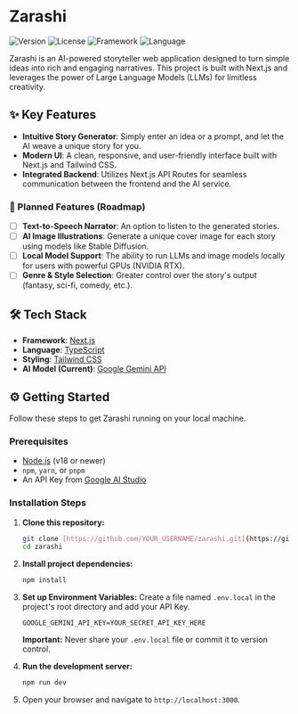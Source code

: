 # Zarashi

![Version](https://img.shields.io/badge/version-v0.1.0-blue)
![License](https://img.shields.io/badge/license-MIT-green)
![Framework](https://img.shields.io/badge/framework-Next.js-black)
![Language](https://img.shields.io/badge/language-TypeScript-blue)

Zarashi is an AI-powered storyteller web application designed to turn simple ideas into rich and engaging narratives. This project is built with Next.js and leverages the power of Large Language Models (LLMs) for limitless creativity.

## ✨ Key Features

-   **Intuitive Story Generator**: Simply enter an idea or a prompt, and let the AI weave a unique story for you.
-   **Modern UI**: A clean, responsive, and user-friendly interface built with Next.js and Tailwind CSS.
-   **Integrated Backend**: Utilizes Next.js API Routes for seamless communication between the frontend and the AI service.

### 🚀 Planned Features (Roadmap)
-   [ ] **Text-to-Speech Narrator**: An option to listen to the generated stories.
-   [ ] **AI Image Illustrations**: Generate a unique cover image for each story using models like Stable Diffusion.
-   [ ] **Local Model Support**: The ability to run LLMs and image models locally for users with powerful GPUs (NVIDIA RTX).
-   [ ] **Genre & Style Selection**: Greater control over the story's output (fantasy, sci-fi, comedy, etc.).

## 🛠️ Tech Stack

-   **Framework**: [Next.js](https://nextjs.org/)
-   **Language**: [TypeScript](https://www.typescriptlang.org/)
-   **Styling**: [Tailwind CSS](https://tailwindcss.com/)
-   **AI Model (Current)**: [Google Gemini API](https://ai.google.dev/)

## ⚙️ Getting Started

Follow these steps to get Zarashi running on your local machine.

### Prerequisites

-   [Node.js](https://nodejs.org/) (v18 or newer)
-   `npm`, `yarn`, or `pnpm`
-   An API Key from [Google AI Studio](https://ai.google.dev/)

### Installation Steps

1.  **Clone this repository:**
    ```bash
    git clone [https://github.com/YOUR_USERNAME/zarashi.git](https://github.com/YOUR_USERNAME/zarashi.git)
    cd zarashi
    ```

2.  **Install project dependencies:**
    ```bash
    npm install
    ```

3.  **Set up Environment Variables:**
    Create a file named `.env.local` in the project's root directory and add your API Key.
    ```
    GOOGLE_GEMINI_API_KEY=YOUR_SECRET_API_KEY_HERE
    ```
    **Important:** Never share your `.env.local` file or commit it to version control.

4.  **Run the development server:**
    ```bash
    npm run dev
    ```

5.  Open your browser and navigate to `http://localhost:3000`.
